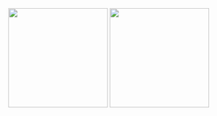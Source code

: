 <a href="https://github.com/anuraghazra/github-readme-stats" style="text-decoration:unset;">
  <img height=200 align="center" src="https://github-readme-stats.vercel.app/api?username=satolg&count_private=true&show_icons=true&include_all_commits=true&hide_border=true&hide_title=true&theme=transparent"/>
</a>
<a href="https://github.com/anuraghazra/github-readme-stats" style="text-decoration:unset;">
  <img height=200 align="center" src="https://github-readme-stats.vercel.app/api/top-langs/?username=satolg&langs_count=3&hide_title=true&hide_border=true&theme=transparent"/>
</a>
